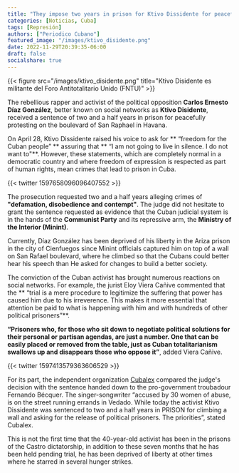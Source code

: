 ```yaml
---
title: "They impose two years in prison for Ktivo Dissidente for peacefully protesting on San Rafael boulevard"
categories: [Noticias, Cuba]
tags: [Represión]
authors: ["Periodico Cubano"]
featured_image: "/images/ktivo_disidente.png"
date: 2022-11-29T20:39:35-06:00
draft: false
socialshare: true
---
```

{{< figure src="/images/ktivo_disidente.png" title="Ktivo Disidente es militante del Foro Antitotalitario Unido (FNTU)" >}}


The rebellious rapper and activist of the political opposition **Carlos Ernesto Díaz González**, better known on social networks as **Ktivo Disidente**, received a sentence of two and a half years in prison for peacefully protesting on the boulevard of San Raphael in Havana.

On April 28, Ktivo Dissidente raised his voice to ask for ** “freedom for the Cuban people” ** assuring that ** “I am not going to live in silence. I do not want to"**. However, these statements, which are completely normal in a democratic country and where freedom of expression is respected as part of human rights, mean crimes that lead to prison in Cuba.

{{< twitter 1597658096096407552 >}}

The prosecution requested two and a half years alleging crimes of **"defamation, disobedience and contempt"**. The judge did not hesitate to grant the sentence requested as evidence that the Cuban judicial system is in the hands of the **Communist Party** and its repressive arm, the **Ministry of the Interior (Minint)**.

Currently, Díaz González has been deprived of his liberty in the Ariza prison in the city of Cienfuegos since Minint officials captured him on top of a wall on San Rafael boulevard, where he climbed so that the Cubans could better hear his speech than He asked for changes to build a better society.

The conviction of the Cuban activist has brought numerous reactions on social networks. For example, the jurist Eloy Viera Cañive commented that the ** “trial is a mere procedure to legitimize the suffering that power has caused him due to his irreverence. This makes it more essential that attention be paid to what is happening with him and with hundreds of other political prisoners”**.

**“Prisoners who, for those who sit down to negotiate political solutions for their personal or partisan agendas, are just a number. One that can be easily placed or removed from the table, just as Cuban totalitarianism swallows up and disappears those who oppose it”**, added Viera Cañive.

{{< twitter 1597413579363606529 >}}

For its part, the independent organization [Cubalex](https://cubalex.org/) compared the judge's decision with the sentence handed down to the pro-government troubadour Fernando Bécquer. The singer-songwriter “accused by 30 women of abuse, is on the street running errands in Vedado. While today the activist Ktivo Dissidente was sentenced to two and a half years in PRISON for climbing a wall and asking for the release of political prisoners. The priorities”, stated Cubalex.

This is not the first time that the 40-year-old activist has been in the prisons of the Castro dictatorship, in addition to these seven months that he has been held pending trial, he has been deprived of liberty at other times where he starred in several hunger strikes.